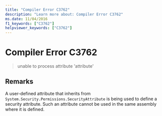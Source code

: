```yaml
---
title: "Compiler Error C3762"
description: "Learn more about: Compiler Error C3762"
ms.date: 11/04/2016
f1_keywords: ["C3762"]
helpviewer_keywords: ["C3762"]
---
```

# Compiler Error C3762

> unable to process attribute 'attribute'

## Remarks

A user-defined attribute that inherits from `System.Security.Permissions.SecurityAttribute` is being used to define a security attribute. Such an attribute cannot be used in the same assembly where it is defined.
